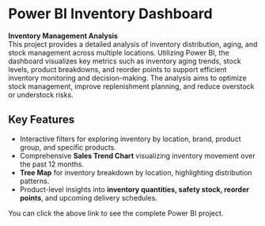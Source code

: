 # Power BI Inventory Dashboard  

**Inventory Management Analysis**  
This project provides a detailed analysis of inventory distribution, aging, and stock management across multiple locations. Utilizing Power BI, the dashboard visualizes key metrics such as inventory aging trends, stock levels, product breakdowns, and reorder points to support efficient inventory monitoring and decision-making. The analysis aims to optimize stock management, improve replenishment planning, and reduce overstock or understock risks.  

## Key Features  
- Interactive filters for exploring inventory by location, brand, product group, and specific products.  
- Comprehensive **Sales Trend Chart** visualizing inventory movement over the past 12 months.  
- **Tree Map** for inventory breakdown by location, highlighting distribution patterns.  
- Product-level insights into **inventory quantities, safety stock, reorder points**, and upcoming delivery schedules.  

You can click the above link to see the complete Power BI project.  

